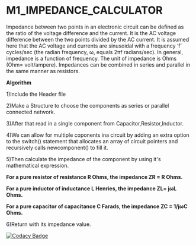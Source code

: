 # M1_IMPEDANCE_CALCULATOR
  Impedance between two points in an electronic circuit can be defined as the ratio of the voltage difference and the current. It is the AC voltage difference between the two points divided by the AC current. It is assumed here that the AC voltage and currents are sinusoidal with a frequency ‘f’ cycles/sec (the radian frequency, ω, equals 2πf radians/sec). In general, impedance is a function of frequency. The unit of impedance is Ohms (Ohm= volt/ampere).
	Impedances can be combined in series and parallel in the same manner as resistors.
	
**Algorithm**

1)Include the Header file 

2)Make a Structure to choose the components as series or parallel connected network.

3)After that read in a single component from Capacitor,Resistor,Inductor.

4)We can allow for multiple coponents ina circuit by adding an extra option to the switch() statement that allocates an array of circuit pointers and recursively calls newcomponent() to fill it.

5)Then calculate the impedance of the component by using it's mathematical expression.

**For a pure resistor of resistance R Ohms, the impedance ZR = R Ohms.**

**For a pure inductor of inductance L Henries, the impedance ZL= jωL Ohms.**

**For a pure capacitor of capacitance C Farads, the impedance ZC = 1/jωC Ohms.**

6)Return with its impedance value.

[![Codacy Badge](https://app.codacy.com/project/badge/Grade/5196bcaeecf44392ac9d3dc190a867d9)](https://www.codacy.com/gh/somayyahugar/M1_IMPEDANCE_CALCULATOR/dashboard?utm_source=github.com&amp;utm_medium=referral&amp;utm_content=somayyahugar/M1_IMPEDANCE_CALCULATOR&amp;utm_campaign=Badge_Grade)
